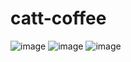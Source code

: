# catt-coffee
![image](https://github.com/marianicacio/catt-coffee/assets/156533948/397df17b-236f-42d8-baca-7e703edd1e3d)
![image](https://github.com/marianicacio/catt-coffee/assets/156533948/cc0514ed-9cd5-40b2-a8e2-ab50b3d48877)
![image](https://github.com/marianicacio/catt-coffee/assets/156533948/f728c969-218d-47ef-a9e8-3a3e88fb4486)


